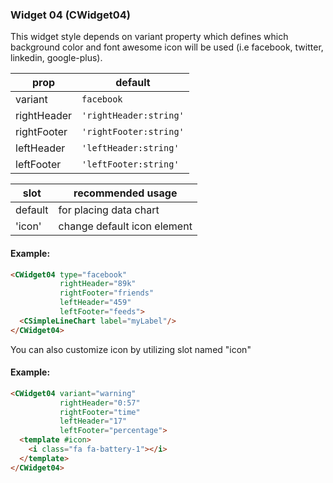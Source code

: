 ### Widget 04 (CWidget04)
This widget style depends on variant property which defines which background color and font awesome icon will be used (i.e facebook, twitter, linkedin, google-plus).

prop | default
--- | ---
variant  | `facebook`
rightHeader   | `'rightHeader:string'`
rightFooter   | `'rightFooter:string'`
leftHeader   | `'leftHeader:string'`
leftFooter   | `'leftFooter:string'`

slot | recommended usage
--- | ---
default  | for placing data chart
'icon'  |  change default icon element

#### Example:
```html
<CWidget04 type="facebook"
           rightHeader="89k"
           rightFooter="friends"
           leftHeader="459"
           leftFooter="feeds">
  <CSimpleLineChart label="myLabel"/>
</CWidget04>
```
You can also customize icon by utilizing slot named "icon"

#### Example:
```html
<CWidget04 variant="warning"
           rightHeader="0:57"
           rightFooter="time"
           leftHeader="17"
           leftFooter="percentage">
  <template #icon>
    <i class="fa fa-battery-1"></i>
  </template>
</CWidget04>
```
